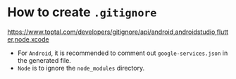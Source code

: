 # How to create `.gitignore`
https://www.toptal.com/developers/gitignore/api/android,androidstudio,flutter,node,xcode

- For `Android`, it is recommended to comment out `google-services.json` in the generated file.
- `Node` is to ignore the `node_modules` directory.
